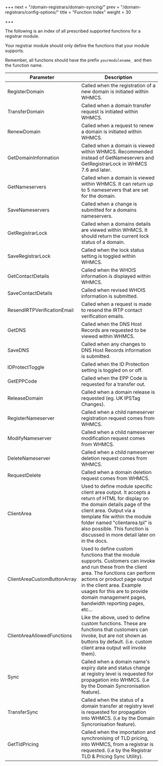 +++
next = "/domain-registrars/domain-syncing/"
prev = "/domain-registrars/config-options/"
title = "Function Index"
weight = 30

+++

The following is an index of all prescribed supported functions for a registrar module.

Your registrar module should only define the functions that your module supports.

Remember, all functions should have the prefix `yourmodulename_` and then the function name.

| Parameter | Description |
| --------- | ----------- |
| RegisterDomain | Called when the registration of a new domain is initiated within WHMCS. |
| TransferDomain | Called when a domain transfer request is initiated within WHMCS. |
| RenewDomain | Called when a request to renew a domain is initiated within WHMCS. |
| GetDomainInformation | Called when a domain is viewed within WHMCS. Recommended instead of GetNameservers and GetRegistrarLock in WHMCS 7.6 and later. |
| GetNameservers | Called when a domain is viewed within WHMCS. It can return up to 5 nameservers that are set for the domain. |
| SaveNameservers | Called when a change is submitted for a domains nameservers. |
| GetRegistrarLock | Called when a domains details are viewed within WHMCS. It should return the current lock status of a domain. |
| SaveRegistrarLock | Called when the lock status setting is toggled within WHMCS. |
| GetContactDetails | Called when the WHOIS information is displayed within WHMCS. |
| SaveContactDetails | Called when revised WHOIS information is submitted. |
| ResendIRTPVerificationEmail | Called when a request is made to resend the IRTP contact verification emails. |
| GetDNS | Called when the DNS Host Records are requested to be viewed within WHMCS. |
| SaveDNS | Called when any changes to DNS Host Records information is submitted. |
| IDProtectToggle | Called when the ID Protection setting is toggled on or off. |
| GetEPPCode | Called when the EPP Code is requested for a transfer out. |
| ReleaseDomain | Called when a domain release is requested (eg. UK IPSTag Changes). |
| RegisterNameserver | Called when a child nameserver registration request comes from WHMCS. |
| ModifyNameserver | Called when a child nameserver modification request comes from WHMCS. |
| DeleteNameserver | Called when a child nameserver deletion request comes from WHMCS. |
| RequestDelete | Called when a domain deletion request comes from WHMCS. |
| ClientArea | Used to define module specific client area output. It accepts a return of HTML for display on the domain details page of the client area. Output via a template file within the module folder named "clientarea.tpl" is also possible. This function is discussed in more detail later on in the docs. |
| ClientAreaCustomButtonArray | Used to define custom functions that the module supports. Customers can invoke and run these from the client area. The functions can perform actions or product page output in the client area. Example usages for this are to provide domain management pages, bandwidth reporting pages, etc... |
| ClientAreaAllowedFunctions | Like the above, used to define custom functions. These are functions that customers can invoke, but are not shown as buttons by default. (i.e. custom client area output will invoke them). |
| Sync | Called when a domain name's expiry date and status change at registry level is requested for propagation into WHMCS. (i.e by the Domain Syncronisation feature). |
| TransferSync | Called when the status of a domain transfer at registry level is requested for propagation into WHMCS. (i.e by the Domain Syncronisation feature). |
| GetTldPricing | Called when the importation and synchronising of TLD pricing, into WHMCS, from a registrar is requested. (i.e by the Registrar TLD & Pricing Sync Utility). |
